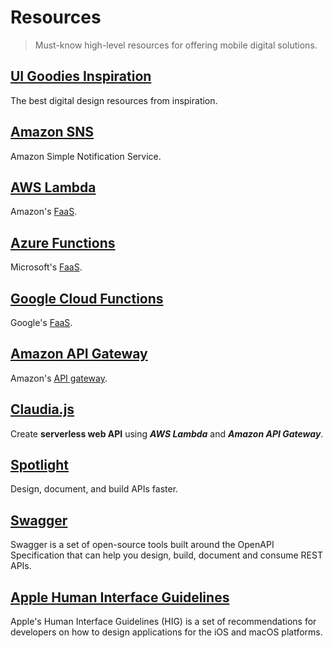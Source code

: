 # Resources
> Must-know high-level resources for offering mobile digital solutions.

## [UI Goodies Inspiration](https://uigoodies.com/inspiration)

The best digital design resources from inspiration.

## [Amazon SNS](https://docs.aws.amazon.com/sns)

Amazon Simple Notification Service.

## [AWS Lambda](http://aws.amazon.com/lambda)

Amazon's [FaaS](/doc/glossary.md#faas).

## [Azure Functions](http://azure.microsoft.com/products/functions)

Microsoft's [FaaS](/doc/glossary.md#faas).

## [Google Cloud Functions](https://cloud.google.com/functions)

Google's [FaaS](/doc/glossary.md#faas).

## [Amazon API Gateway](https://aws.amazon.com/api-gateway)

Amazon's [API gateway](/doc/glossary.md#api-gateway).

## [Claudia.js](https://claudiajs.com/tutorials/hello-world-api-gateway.html)

Create **serverless web API** using ***AWS Lambda*** and ***Amazon API Gateway***.

## [Spotlight](https://stoplight.io)

Design, document, and build APIs faster.

## [Swagger](https://swagger.io)

Swagger is a set of open-source tools built around the OpenAPI Specification that can help you design, build, document and consume REST APIs.

## [Apple Human Interface Guidelines](https://developer.apple.com/design/human-interface-guidelines)

Apple's Human Interface Guidelines (HIG) is a set of recommendations for developers on how to design applications for the iOS and macOS platforms.
